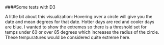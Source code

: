 ####Some tests with D3

A little bit about this visualization: Hovering over a circle will give you the date and mean degrees for that date. Hotter days are red and cooler days are blue. I wanted to show the extremes so there is a threshold set for temps under 60 or over 85 degrees which increases the radius of the circle. These tempuratures would be considered quite extreme here.
